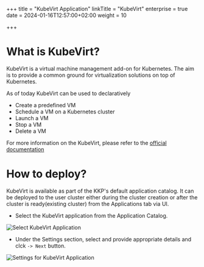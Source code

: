 +++
title = "KubeVirt Application"
linkTitle = "KubeVirt"
enterprise = true
date = 2024-01-16T12:57:00+02:00
weight = 10

+++

# What is KubeVirt?

KubeVirt is a virtual machine management add-on for Kubernetes. The aim is to provide a common ground for virtualization solutions on top of Kubernetes.

As of today KubeVirt can be used to declaratively

- Create a predefined VM
- Schedule a VM on a Kubernetes cluster
- Launch a VM
- Stop a VM
- Delete a VM

For more information on the KubeVirt, please refer to the [official documentation](https://kubevirt.io/)

# How to deploy?

KubeVirt is available as part of the KKP's default application catalog. 
It can be deployed to the user cluster either during the cluster creation or after the cluster is ready(existing cluster) from the Applications tab via UI.

* Select the KubeVirt application from the Application Catalog.

![Select KubeVirt Application](/img/kubermatic/common/applications/default-app-catalog/01-select-application-kubevirt-app.png)

* Under the Settings section, select and provide appropriate details and clck `-> Next` button.

![Settings for KubeVirt Application](/img/kubermatic/common/applications/default-app-catalog/02-settings-kubevirt-app.png)
